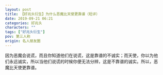 ```yaml
---
layout: post
title: 【好兆头衍生】为什么恶魔比天使更靠谱（短评）
date: 2019-09-21 06:21
categories: 好兆头
characters: ""
tags: ["好兆头衍生"]
pov: 第三人称
origin: 名人朋友圈
---
```


因为恶魔会说谎，而且你知道他们在说谎，这是靠谱的不诚实；而天使，你以为他们永远诚实，所以当他们说谎的时候你便无法分辨，这是不靠谱的诚实。所以，恶魔比天使更靠谱。
